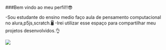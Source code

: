 ###Bem vindo ao meu perfil!!😎

-Sou estudante do ensino medio faço aula de pensamento computacional no alura,p5js,scratch.🖥️
-Irei utilizar esse espaço para compartilhar meu projetos desenvolvidos.👌

![](https://media.tenor.com/K2lzDHgGewMAAAAd/rage.gif)
